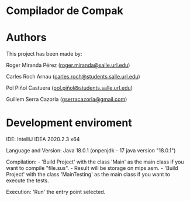 # Compilador de Compak

# Authors
This project has been made by:

Roger Miranda Pérez (roger.miranda@salle.url.edu)

Carles Roch Arnau (carles.roch@students.salle.url.edu)

Pol Piñol Castuera (pol.piñol@students.salle.url.edu)

Guillem Serra Cazorla (gserracazorla@gmail.com)

# Development enviroment

IDE: IntelliJ IDEA 2020.2.3 x64

Language and Version: Java 18.0.1 (onpenjdk - 17 java version "18.0.1")

Compilation: - 'Build Project' with the class 'Main' as the main class if you want to compile "file.sus".
             - Result will be storage on mips.asm.
             - 'Build Project' with the class 'MainTesting' as the main class if you want to execute the tests.

Execution: 'Run' the entry point selected.